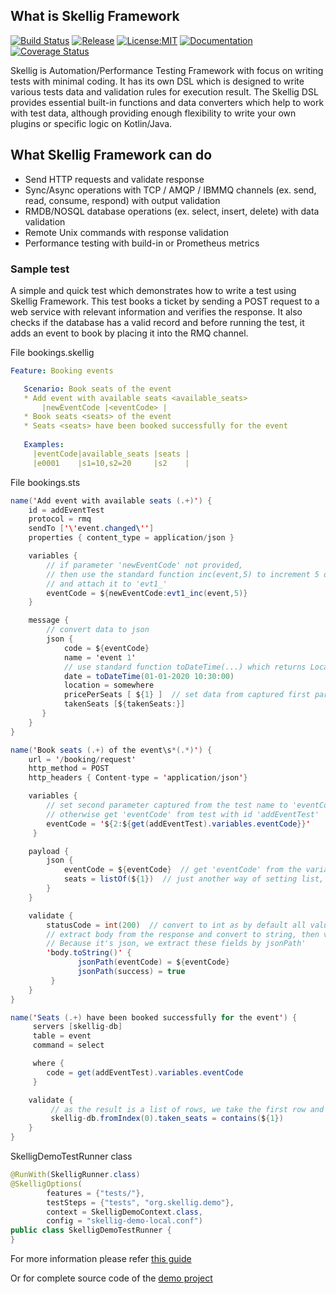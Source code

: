 ## What is Skellig Framework

[![Build Status](https://github.com/skellig-framework/skellig-core/actions/workflows/main.yml/badge.svg)](https://github.com/skellig-framework/skellig-core/actions)
[![Release](https://img.shields.io/maven-central/v/org.skelligframework/skellig-junit-runner?color=%2319afaf)](https://repo1.maven.org/maven2/org/skelligframework/)
[![License:MIT](https://img.shields.io/badge/license-Apache%202-yellow)](http://www.apache.org/licenses/)
[![Documentation](https://img.shields.io/badge/development-wiki-yellowgreen.svg)](https://github.com/skellig-framework/skellig-core/wiki)
[![Coverage Status](https://codecov.io/gh/skellig-framework/skellig-core/branch/master/graph/badge.svg?token=KSM07J2MJD)](https://codecov.io/gh/skellig-framework/skellig-core)


Skellig is Automation/Performance Testing Framework with focus on writing tests with minimal coding. It has its own DSL which is designed to write various tests data and validation rules for execution result. The Skellig DSL provides essential built-in functions and data converters which help to work with test data, although providing enough flexibility to write your own plugins or specific logic on Kotlin/Java. 

## What Skellig Framework can do

* Send HTTP requests and validate response
* Sync/Async operations with TCP / AMQP / IBMMQ channels (ex. send, read, consume, respond) with output validation
* RMDB/NOSQL database operations (ex. select, insert, delete) with data validation
* Remote Unix commands with response validation
* Performance testing with build-in or Prometheus metrics

### Sample test
A simple and quick test which demonstrates how to write a test using Skellig Framework. This test books a ticket by
sending a POST request to a web service with relevant information and verifies the response. It also checks if 
the database has a valid record and before running the test, it adds an event to book by placing it into the RMQ channel.

File bookings.skellig
```yml
Feature: Booking events

   Scenario: Book seats of the event
   * Add event with available seats <available_seats>
       |newEventCode |<eventCode> |
   * Book seats <seats> of the event
   * Seats <seats> have been booked successfully for the event
  
   Examples:
     |eventCode|available_seats |seats |
     |e0001    |s1=10,s2=20     |s2    |
```

File bookings.sts
```java
name('Add event with available seats (.+)') {
    id = addEventTest
    protocol = rmq
    sendTo ['\'event.changed\'']
    properties { content_type = application/json }

    variables {
        // if parameter 'newEventCode' not provided, 
        // then use the standard function inc(event,5) to increment 5 digits every run for key 'event' 
        // and attach it to 'evt1_'
        eventCode = ${newEventCode:evt1_inc(event,5)}
    }

    message {
        // convert data to json
        json {
            code = ${eventCode}
            name = 'event 1'
            // use standard function toDateTime(...) which returns LocalDateTime object
            date = toDateTime(01-01-2020 10:30:00) 
            location = somewhere
            pricePerSeats [ ${1} ]  // set data from captured first parameter taken from test name
            takenSeats [${takenSeats:}]
       }
    }
}

name('Book seats (.+) of the event\s*(.*)') {
    url = '/booking/request'
    http_method = POST
    http_headers { Content-type = 'application/json'}

    variables {
        // set second parameter captured from the test name to 'eventCode' var
        // otherwise get 'eventCode' from test with id 'addEventTest'
        eventCode = '${2:${get(addEventTest).variables.eventCode}}'
     }

    payload {
        json {
            eventCode = ${eventCode}  // get 'eventCode' from the variables
            seats = listOf(${1})  // just another way of setting list, instead of [...]
        }
    }

    validate {
        statusCode = int(200)  // convert to int as by default all values are String
        // extract body from the response and convert to string, then validate some fields.
        // Because it's json, we extract these fields by jsonPath'
        'body.toString()' {
               jsonPath(eventCode) = ${eventCode}
               jsonPath(success) = true
         }
    }
}

name('Seats (.+) have been booked successfully for the event') {
     servers [skellig-db]
     table = event
     command = select

     where {
        code = get(addEventTest).variables.eventCode
     }

    validate {
         // as the result is a list of rows, we take the first row and validate just one column from it 
         skellig-db.fromIndex(0).taken_seats = contains(${1})
    }
}
```

SkelligDemoTestRunner class
```java
@RunWith(SkelligRunner.class)
@SkelligOptions(
        features = {"tests/"},
        testSteps = {"tests", "org.skellig.demo"},
        context = SkelligDemoContext.class,
        config = "skellig-demo-local.conf")
public class SkelligDemoTestRunner {
}
```
For more information please refer [this guide](https://github.com/skellig-framework/skellig-core/wiki/Skellig-Quickstart-Guide)

Or for complete source code of the [demo project](https://github.com/skellig-framework/skellig-demo)
